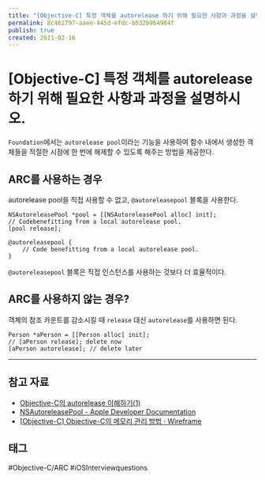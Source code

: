 ```yaml
---
title: "[Objective-C] 특정 객체를 autorelease 하기 위해 필요한 사항과 과정을 설명하시오."
permalink: 8c462797-aaee-445d-efdc-b532b964984f
publish: true
created: 2021-02-16
---
```


# \[Objective-C] 특정 객체를 autorelease 하기 위해 필요한 사항과 과정을 설명하시오.

`Foundation`에서는 `autorelease pool`이라는 기능을 사용하여 함수 내에서 생성한 객체들을 적절한 시점에 한 번에 해제할 수 있도록 해주는 방법을 제공한다.

## ARC를 사용하는 경우

autorelease pool을 직접 사용할 수 없고, `@autoreleasepool` 블록을 사용한다.

```objc
NSAutoreleasePool *pool = [[NSAutoreleasePool alloc] init];
// Codebenefitting from a local autorelease pool.
[pool release];
```

```objc
@autoreleasepool {
	// Code benefitting from a local autorelease pool.
}
```

`@autoreleasepool` 블록은 직접 인스턴스를 사용하는 것보다 더 효율적이다.

## ARC를 사용하지 않는 경우?

객체의 참조 카운트를 감소시킬 때 `release` 대신 `autorelease`를 사용하면 된다.

```objc
Person *aPerson = [[Person alloc] init];
// [aPerson release]; delete now
[aPerson autorelease]; // delete later
```

---

## 참고 자료

- [Objective-C의 autorelease 이해하기(1)](https://nephilim.tistory.com/120)
- [NSAutoreleasePool - Apple Developer Documentation](https://developer.apple.com/documentation/foundation/nsautoreleasepool)
- [[Objective-C] Objective-C의 메모리 관리 방법 · Wireframe](https://soooprmx.com/archives/4174)

## 태그

#Objective-C/ARC #iOSInterviewquestions